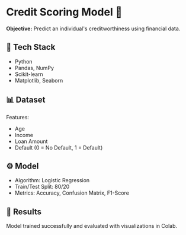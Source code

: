 # Credit Scoring Model 🏦

**Objective:** Predict an individual's creditworthiness using financial data.

## 🧠 Tech Stack
- Python
- Pandas, NumPy
- Scikit-learn
- Matplotlib, Seaborn

## 📊 Dataset
Features:
- Age
- Income
- Loan Amount
- Default (0 = No Default, 1 = Default)

## ⚙️ Model
- Algorithm: Logistic Regression
- Train/Test Split: 80/20
- Metrics: Accuracy, Confusion Matrix, F1-Score

## 🏁 Results
Model trained successfully and evaluated with visualizations in Colab.
